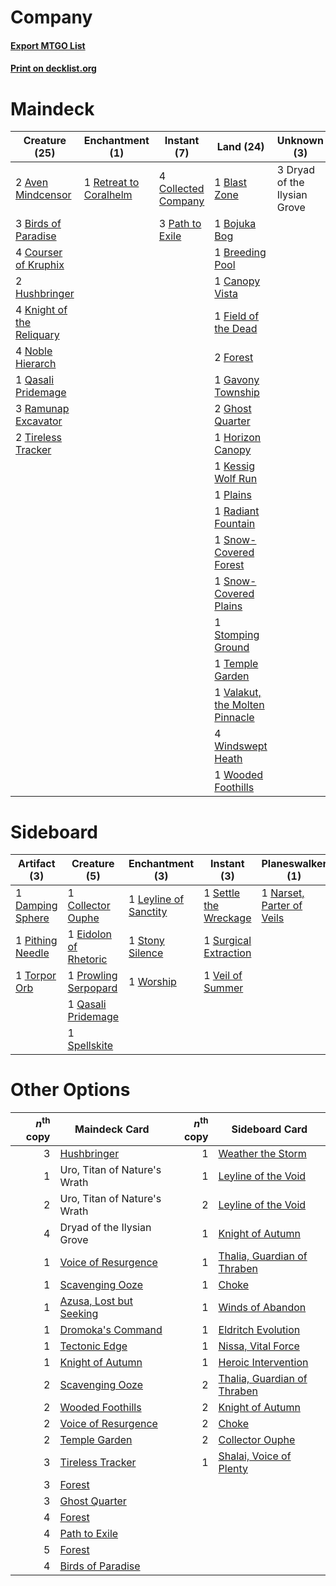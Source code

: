 # Company

#### [Export MTGO List](../collection/Company/Company.txt)
#### [Print on decklist.org](http://decklist.org/?deckmain=2%09Aven%20Mindcensor%0A3%09Birds%20of%20Paradise%0A1%09Blast%20Zone%0A1%09Bojuka%20Bog%0A1%09Breeding%20Pool%0A1%09Canopy%20Vista%0A4%09Collected%20Company%0A4%09Courser%20of%20Kruphix%0A3%09Dryad%20of%20the%20Ilysian%20Grove%0A1%09Field%20of%20the%20Dead%0A2%09Forest%0A1%09Gavony%20Township%0A2%09Ghost%20Quarter%0A1%09Horizon%20Canopy%0A2%09Hushbringer%0A1%09Kessig%20Wolf%20Run%0A4%09Knight%20of%20the%20Reliquary%0A4%09Noble%20Hierarch%0A3%09Path%20to%20Exile%0A1%09Plains%0A1%09Qasali%20Pridemage%0A1%09Radiant%20Fountain%0A3%09Ramunap%20Excavator%0A1%09Retreat%20to%20Coralhelm%0A1%09Snow-Covered%20Forest%0A1%09Snow-Covered%20Plains%0A1%09Stomping%20Ground%0A1%09Temple%20Garden%0A2%09Tireless%20Tracker%0A1%09Valakut,%20the%20Molten%20Pinnacle%0A4%09Windswept%20Heath%0A1%09Wooded%20Foothills&deckside=1%09Collector%20Ouphe%0A1%09Damping%20Sphere%0A1%09Eidolon%20of%20Rhetoric%0A1%09Leyline%20of%20Sanctity%0A1%09Narset,%20Parter%20of%20Veils%0A1%09Pithing%20Needle%0A1%09Prowling%20Serpopard%0A1%09Qasali%20Pridemage%0A1%09Settle%20the%20Wreckage%0A1%09Spellskite%0A1%09Stony%20Silence%0A1%09Surgical%20Extraction%0A1%09Torpor%20Orb%0A1%09Veil%20of%20Summer%0A1%09Worship)
# Maindeck

|                                           Creature (25)                                            |                                         Enchantment (1)                                         |                                         Instant (7)                                          |                                                Land (24)                                                |        Unknown (3)         |
|----------------------------------------------------------------------------------------------------|-------------------------------------------------------------------------------------------------|----------------------------------------------------------------------------------------------|---------------------------------------------------------------------------------------------------------|----------------------------|
|2 [Aven Mindcensor](http://gatherer.wizards.com/Pages/Card/Details.aspx?multiverseid=426707)        |1 [Retreat to Coralhelm](http://gatherer.wizards.com/Pages/Card/Details.aspx?multiverseid=402006)|4 [Collected Company](http://gatherer.wizards.com/Pages/Card/Details.aspx?multiverseid=394519)|1 [Blast Zone](http://gatherer.wizards.com/Pages/Card/Details.aspx?multiverseid=461171)                  |3 Dryad of the Ilysian Grove|
|3 [Birds of Paradise](http://gatherer.wizards.com/Pages/Card/Details.aspx?multiverseid=129906)      |                                                                                                 |3 [Path to Exile](http://gatherer.wizards.com/Pages/Card/Details.aspx?multiverseid=220511)    |1 [Bojuka Bog](http://gatherer.wizards.com/Pages/Card/Details.aspx?multiverseid=376269)                  |                            |
|4 [Courser of Kruphix](http://gatherer.wizards.com/Pages/Card/Details.aspx?multiverseid=442153)     |                                                                                                 |                                                                                              |1 [Breeding Pool](http://gatherer.wizards.com/Pages/Card/Details.aspx?multiverseid=97088)                |                            |
|2 [Hushbringer](http://gatherer.wizards.com/Pages/Card/Details.aspx?multiverseid=472980)            |                                                                                                 |                                                                                              |1 [Canopy Vista](http://gatherer.wizards.com/Pages/Card/Details.aspx?multiverseid=401837)                |                            |
|4 [Knight of the Reliquary](http://gatherer.wizards.com/Pages/Card/Details.aspx?multiverseid=189145)|                                                                                                 |                                                                                              |1 [Field of the Dead](http://gatherer.wizards.com/Pages/Card/Details.aspx?multiverseid=467001)           |                            |
|4 [Noble Hierarch](http://gatherer.wizards.com/Pages/Card/Details.aspx?multiverseid=179434)         |                                                                                                 |                                                                                              |2 [Forest](http://gatherer.wizards.com/Pages/Card/Details.aspx?multiverseid=439860)                      |                            |
|1 [Qasali Pridemage](http://gatherer.wizards.com/Pages/Card/Details.aspx?multiverseid=179556)       |                                                                                                 |                                                                                              |1 [Gavony Township](http://gatherer.wizards.com/Pages/Card/Details.aspx?multiverseid=233242)             |                            |
|3 [Ramunap Excavator](http://gatherer.wizards.com/Pages/Card/Details.aspx?multiverseid=430818)      |                                                                                                 |                                                                                              |2 [Ghost Quarter](http://gatherer.wizards.com/Pages/Card/Details.aspx?multiverseid=389534)               |                            |
|2 [Tireless Tracker](http://gatherer.wizards.com/Pages/Card/Details.aspx?multiverseid=409997)       |                                                                                                 |                                                                                              |1 [Horizon Canopy](http://gatherer.wizards.com/Pages/Card/Details.aspx?multiverseid=409571)              |                            |
|                                                                                                    |                                                                                                 |                                                                                              |1 [Kessig Wolf Run](http://gatherer.wizards.com/Pages/Card/Details.aspx?multiverseid=233256)             |                            |
|                                                                                                    |                                                                                                 |                                                                                              |1 [Plains](http://gatherer.wizards.com/Pages/Card/Details.aspx?multiverseid=439856)                      |                            |
|                                                                                                    |                                                                                                 |                                                                                              |1 [Radiant Fountain](http://gatherer.wizards.com/Pages/Card/Details.aspx?multiverseid=438810)            |                            |
|                                                                                                    |                                                                                                 |                                                                                              |1 [Snow-Covered Forest](http://gatherer.wizards.com/Pages/Card/Details.aspx?multiverseid=121192)         |                            |
|                                                                                                    |                                                                                                 |                                                                                              |1 [Snow-Covered Plains](http://gatherer.wizards.com/Pages/Card/Details.aspx?multiverseid=121267)         |                            |
|                                                                                                    |                                                                                                 |                                                                                              |1 [Stomping Ground](http://gatherer.wizards.com/Pages/Card/Details.aspx?multiverseid=405110)             |                            |
|                                                                                                    |                                                                                                 |                                                                                              |1 [Temple Garden](http://gatherer.wizards.com/Pages/Card/Details.aspx?multiverseid=405112)               |                            |
|                                                                                                    |                                                                                                 |                                                                                              |1 [Valakut, the Molten Pinnacle](http://gatherer.wizards.com/Pages/Card/Details.aspx?multiverseid=190400)|                            |
|                                                                                                    |                                                                                                 |                                                                                              |4 [Windswept Heath](http://gatherer.wizards.com/Pages/Card/Details.aspx?multiverseid=405115)             |                            |
|                                                                                                    |                                                                                                 |                                                                                              |1 [Wooded Foothills](http://gatherer.wizards.com/Pages/Card/Details.aspx?multiverseid=405116)            |                            |


# Sideboard

|                                       Artifact (3)                                        |                                          Creature (5)                                          |                                        Enchantment (3)                                         |                                          Instant (3)                                           |                                          Planeswalker (1)                                          |
|-------------------------------------------------------------------------------------------|------------------------------------------------------------------------------------------------|------------------------------------------------------------------------------------------------|------------------------------------------------------------------------------------------------|----------------------------------------------------------------------------------------------------|
|1 [Damping Sphere](http://gatherer.wizards.com/Pages/Card/Details.aspx?multiverseid=443101)|1 [Collector Ouphe](http://gatherer.wizards.com/Pages/Card/Details.aspx?multiverseid=464107)    |1 [Leyline of Sanctity](http://gatherer.wizards.com/Pages/Card/Details.aspx?multiverseid=204993)|1 [Settle the Wreckage](http://gatherer.wizards.com/Pages/Card/Details.aspx?multiverseid=435186)|1 [Narset, Parter of Veils](http://gatherer.wizards.com/Pages/Card/Details.aspx?multiverseid=460988)|
|1 [Pithing Needle](http://gatherer.wizards.com/Pages/Card/Details.aspx?multiverseid=129526)|1 [Eidolon of Rhetoric](http://gatherer.wizards.com/Pages/Card/Details.aspx?multiverseid=380409)|1 [Stony Silence](http://gatherer.wizards.com/Pages/Card/Details.aspx?multiverseid=247425)      |1 [Surgical Extraction](http://gatherer.wizards.com/Pages/Card/Details.aspx?multiverseid=397706)|                                                                                                    |
|1 [Torpor Orb](http://gatherer.wizards.com/Pages/Card/Details.aspx?multiverseid=233069)    |1 [Prowling Serpopard](http://gatherer.wizards.com/Pages/Card/Details.aspx?multiverseid=426882) |1 [Worship](http://gatherer.wizards.com/Pages/Card/Details.aspx?multiverseid=25553)             |1 [Veil of Summer](http://gatherer.wizards.com/Pages/Card/Details.aspx?multiverseid=466952)     |                                                                                                    |
|                                                                                           |1 [Qasali Pridemage](http://gatherer.wizards.com/Pages/Card/Details.aspx?multiverseid=179556)   |                                                                                                |                                                                                                |                                                                                                    |
|                                                                                           |1 [Spellskite](http://gatherer.wizards.com/Pages/Card/Details.aspx?multiverseid=397743)         |                                                                                                |                                                                                                |                                                                                                    |


# Other Options

|*n*<sup>th</sup> copy|                                          Maindeck Card                                           |*n*<sup>th</sup> copy|                                            Sideboard Card                                            |
|--------------------:|--------------------------------------------------------------------------------------------------|--------------------:|------------------------------------------------------------------------------------------------------|
|                    3|[Hushbringer](http://gatherer.wizards.com/Pages/Card/Details.aspx?multiverseid=472980)            |                    1|[Weather the Storm](http://gatherer.wizards.com/Pages/Card/Details.aspx?multiverseid=464140)          |
|                    1|Uro, Titan of Nature's Wrath                                                                      |                    1|[Leyline of the Void](http://gatherer.wizards.com/Pages/Card/Details.aspx?multiverseid=107682)        |
|                    2|Uro, Titan of Nature's Wrath                                                                      |                    2|[Leyline of the Void](http://gatherer.wizards.com/Pages/Card/Details.aspx?multiverseid=107682)        |
|                    4|Dryad of the Ilysian Grove                                                                        |                    1|[Knight of Autumn](http://gatherer.wizards.com/Pages/Card/Details.aspx?multiverseid=452933)           |
|                    1|[Voice of Resurgence](http://gatherer.wizards.com/Pages/Card/Details.aspx?multiverseid=368951)    |                    1|[Thalia, Guardian of Thraben](http://gatherer.wizards.com/Pages/Card/Details.aspx?multiverseid=442025)|
|                    1|[Scavenging Ooze](http://gatherer.wizards.com/Pages/Card/Details.aspx?multiverseid=420783)        |                    1|[Choke](http://gatherer.wizards.com/Pages/Card/Details.aspx?multiverseid=45431)                       |
|                    1|[Azusa, Lost but Seeking](http://gatherer.wizards.com/Pages/Card/Details.aspx?multiverseid=442150)|                    1|[Winds of Abandon](http://gatherer.wizards.com/Pages/Card/Details.aspx?multiverseid=463986)           |
|                    1|[Dromoka's Command](http://gatherer.wizards.com/Pages/Card/Details.aspx?multiverseid=394558)      |                    1|[Eldritch Evolution](http://gatherer.wizards.com/Pages/Card/Details.aspx?multiverseid=414456)         |
|                    1|[Tectonic Edge](http://gatherer.wizards.com/Pages/Card/Details.aspx?multiverseid=389711)          |                    1|[Nissa, Vital Force](http://gatherer.wizards.com/Pages/Card/Details.aspx?multiverseid=417736)         |
|                    1|[Knight of Autumn](http://gatherer.wizards.com/Pages/Card/Details.aspx?multiverseid=452933)       |                    1|[Heroic Intervention](http://gatherer.wizards.com/Pages/Card/Details.aspx?multiverseid=423776)        |
|                    2|[Scavenging Ooze](http://gatherer.wizards.com/Pages/Card/Details.aspx?multiverseid=420783)        |                    2|[Thalia, Guardian of Thraben](http://gatherer.wizards.com/Pages/Card/Details.aspx?multiverseid=442025)|
|                    2|[Wooded Foothills](http://gatherer.wizards.com/Pages/Card/Details.aspx?multiverseid=405116)       |                    2|[Knight of Autumn](http://gatherer.wizards.com/Pages/Card/Details.aspx?multiverseid=452933)           |
|                    2|[Voice of Resurgence](http://gatherer.wizards.com/Pages/Card/Details.aspx?multiverseid=368951)    |                    2|[Choke](http://gatherer.wizards.com/Pages/Card/Details.aspx?multiverseid=45431)                       |
|                    2|[Temple Garden](http://gatherer.wizards.com/Pages/Card/Details.aspx?multiverseid=405112)          |                    2|[Collector Ouphe](http://gatherer.wizards.com/Pages/Card/Details.aspx?multiverseid=464107)            |
|                    3|[Tireless Tracker](http://gatherer.wizards.com/Pages/Card/Details.aspx?multiverseid=409997)       |                    1|[Shalai, Voice of Plenty](http://gatherer.wizards.com/Pages/Card/Details.aspx?multiverseid=442923)    |
|                    3|[Forest](http://gatherer.wizards.com/Pages/Card/Details.aspx?multiverseid=439860)                 |                     |                                                                                                      |
|                    3|[Ghost Quarter](http://gatherer.wizards.com/Pages/Card/Details.aspx?multiverseid=389534)          |                     |                                                                                                      |
|                    4|[Forest](http://gatherer.wizards.com/Pages/Card/Details.aspx?multiverseid=439860)                 |                     |                                                                                                      |
|                    4|[Path to Exile](http://gatherer.wizards.com/Pages/Card/Details.aspx?multiverseid=220511)          |                     |                                                                                                      |
|                    5|[Forest](http://gatherer.wizards.com/Pages/Card/Details.aspx?multiverseid=439860)                 |                     |                                                                                                      |
|                    4|[Birds of Paradise](http://gatherer.wizards.com/Pages/Card/Details.aspx?multiverseid=129906)      |                     |                                                                                                      |

